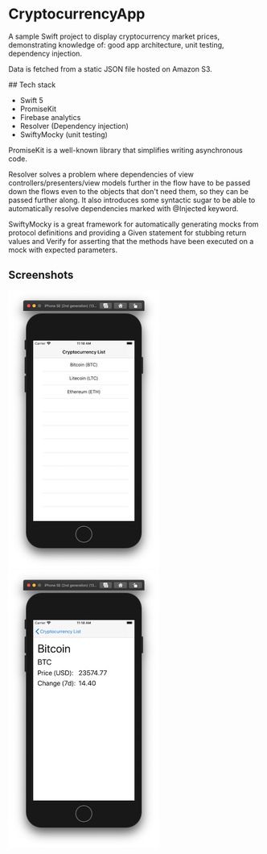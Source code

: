 
# CryptocurrencyApp

A sample Swift project to display cryptocurrency market prices, demonstrating knowledge of: good app architecture, unit testing, dependency injection. 

Data is fetched from a static JSON file hosted on Amazon S3. 

## Tech stack

- Swift 5
- PromiseKit
- Firebase analytics
- Resolver (Dependency injection)
- SwiftyMocky (unit testing)

PromiseKit is a well-known library that simplifies writing asynchronous code.

Resolver solves a problem where dependencies of view controllers/presenters/view models further in the flow have to be passed down the flows even to the objects that don't need them, so they can be passed further along. It also introduces some syntactic sugar to be able to automatically resolve dependencies marked with @Injected keyword. 

SwiftyMocky is a great framework for automatically generating mocks from protocol definitions and providing a Given statement for stubbing return values and Verify for asserting that the methods have been executed on a mock with expected parameters. 

## Screenshots

![Home](images/home.jpg) ![CryptocurrencyDetail](images/crypto_detail.jpg)
